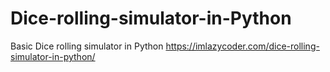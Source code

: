 # Dice-rolling-simulator-in-Python
Basic Dice rolling simulator in Python
https://imlazycoder.com/dice-rolling-simulator-in-python/
